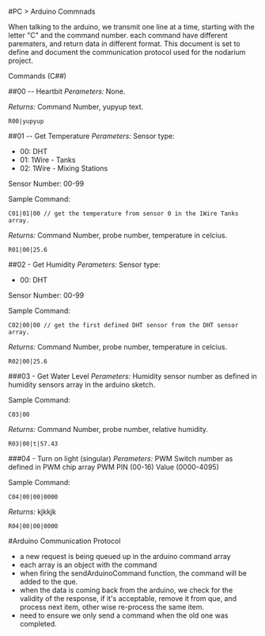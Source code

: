 #PC > Arduino Commnads


When talking to the arduino, we transmit one line at a time, starting with the letter "C" and the command number. each command have different parematers, and return data in different format. This document is set to define and document the communication protocol used for the nodarium project.

Commands (C##)

##00 -- Heartbit
*Perameters:*
None.

*Returns:*
Command Number, yupyup text.
```
R00|yupyup
```

##01 -- Get Temperature
*Perameters:*
Sensor type:
- 00: DHT
- 01: 1Wire - Tanks
- 02: 1Wire - Mixing Stations

Sensor Number: 00-99

Sample Command:
```
C01|01|00 // get the temperature from sensor 0 in the 1Wire Tanks array.
```

*Returns:*
Command Number, probe number, temperature in celcius.
```
R01|00|25.6
```

##02 - Get Humidity
*Perameters:*
Sensor type:
- 00: DHT

Sensor Number: 00-99

Sample Command:
```
C02|00|00 // get the first defined DHT sensor from the DHT sensor array.
```

*Returns:*
Command Number, probe number, temperature in celcius.
```
R02|00|25.6
```

###03 - Get Water Level
*Perameters:*
Humidity sensor number as defined in humidity sensors array in the arduino sketch.

Sample Command:
```
C03|00
```

*Returns:*
Command Number, probe number, relative humidity.
```
R03|00|t|57.43
```


###04 - Turn on light (singular)
*Perameters:*
PWM Switch number as defined in PWM chip array
PWM PIN (00-16)
Value (0000-4095)


Sample Command:
```
C04|00|00|0000
```

*Returns:*
kjkkjk
```
R04|00|00|0000
```



#Arduino Communication Protocol

- a new request is being queued up in the arduino command array
- each array is an object with the command
- when firing the sendArduinoCommand function, the command will be added to the que.
- when the data is coming back from the arduino, we check for the validity of the response, if it's acceptable, remove it from que, and process next item, other wise re-process the same item.
- need to ensure we only send a command when the old one was completed.

